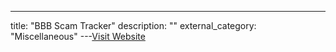 ---
title: "BBB Scam Tracker"
description: ""
external_category: "Miscellaneous"
---[Visit Website](https://www.bbb.org/scamtracker/us/)


